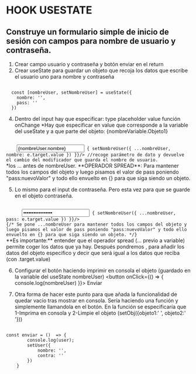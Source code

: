 
# HOOK USESTATE
## Construye un formulario simple de inicio de sesión con campos para nombre de usuario y contraseña.

1. Crear campo usuario y contraseña y botón enviar en el return
3. Crear useState para guardar un objeto que recoja los datos que escribe el usuario uno para nombre y contraseña
<code>
  const [nombreUser, setNombreUser] = useState({
    nombre: '',
    pass: ''
  })
</code>

4. Dentro del input hay que especificar: 
        type
        placeholder
        value
        función onChange
*Hay que especificar en value que corresponde a la variable del useState y a que parte del objeto: {nombreVariable.Objeto1}
<code>
    <input
        type='text'
        placeholder=' Nombre'
        value={nombreUser.nombre} // ponemos el valor del objeto que nos interesa en este caso nombreUser.nombre
        onChange={(e) => { setNombreUser({ ...nombreUser, nombre: e.target.value }) }}/> //recoge parámetro de dato y devuelve el cambio del modificador que guarda el nombre de usuario. 
</code>
*los ... antes de nombreUser. 
**OPERADOR SPREAD**: Para mantener todos los campos del objeto y luego pisamos el valor de pass poniendo "pass:nuevoValor" y todo ello envuelto en {} para que siga siendo un objeto.

5. Lo mismo para el input de contraseña. Pero esta vez para que se guarde en el objeto contraseña.
<code>
      <input 
        type='password' 
        placeholder='Contraseña' 
        value={nombreUser.pass} 
        onChange={(e) => { setNombreUser({ ...nombreUser, pass: e.target.value }) }}/>
{/* Se pone ...nombreUser para mantener todos los campos del objeto y luego pisamos el valor de pass poniendo "pass:nuevoValor" y todo ello envuelto en {} para que siga siendo un objeto. */}
</code>
**Es importante:** entender que el operador spread (... previo a variable) permite coger los datos que ya hay. Después pondremos , para añadir los datos del objeto especifico y decir que será igual a los datos que reciba (con .target.value)

6. Configurar el botón haciendo imprimir en consola el objeto (guardado en la variable del useState nombreUser)
      <button onClick={() => { console.log(nombreUser) }}> Enviar </button>

7. Otra forma de hacer este punto para que añada la funcionalidad de quedar vacio tras mostrar en consola. Sería haciendo una función y simplemente llamandola en el botón.
En la función se especificaría que 1-Imprima en consola y 2-Limpie el objeto (setObj({objeto1:' ', objeto2:' '}))
<code>
const enviar = ()  => {
        console.log(user);
        setUser({
            nombre: '',
            contra: ''
        })
    }
</code>
